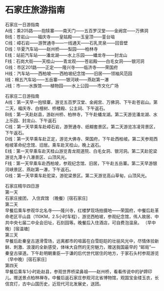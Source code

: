 # 石家庄旅游指南  
石家庄一日游指南  
A线：乘205路——抱犊寨——南天门——五百罗汉堂——金阙宫——万佛洞  
B线：苍岩山——福庆寺——皇姑殿——玉皇顶——銮台垴  
C线：嶂石岩——游贺通寺——一线通天——石乳灵泉——回音壁  
D线：华夏汽车站——赵州桥——梨园——柏林寺  
E线：站前汽车站——潘龙湖——水上乐园——蟠龙寺——封龙山  
F线：石岗大街——天桂山——青龙观——苍岩殿——白毛女洞——银河洞  
G线：市区201路——正定——隆兴寺——临济寺——荣国府  
H线：汽车站——西柏坡——西柏坡纪念馆——旧居——领袖风范园  
I线：棉五汽车站——五岳寨——银河峡——燕赵第一瀑  
J线：市——水族馆——植物园——水上公园——市文化广场  
  
石家庄二日游指南  
A线：第一天早一抱犊寨，游览五百罗汉堂、金阙宫、万佛洞、下午赴苍岩山。第二天，福庆寺、白檀树、桥楼殿、公主祠、下午返石。   
B线：第一天赴赵县，游赵州桥、柏林寺，下午赴蟠龙湖。第二天游览潘龙湖、水上乐园、封龙山、下午返石  
C线：第一天早乘车赴嶂石岩，游贺通寺、纸糊套景区。第二天游览冻凌背景区，下午返石。   
D线：第一天早乘车赴正定，游览大佛寺、荣国府，下午赴西柏坡。第二天参观西柏坡革命纪念馆、旧居。乘车赴天桂山，晚上返石。   
E线：第一天早乘车赴天桂山游览青龙观道院、白毛女洞、银河洞。第二天赴驼梁游览九潭十八瀑景区、山顶风光。   
F线：第一天早乘车赴西柏坡，参观纪念馆、旧居，下午赴五岳寨。第二天早游银河峡景区、燕赵第一瀑，下午返石。   
G线：第一天早乘车赴驼梁，游驼梁景区。第二天游览高山草甸，山顶风光。   
  
石家庄精华四日游  
第一天  
石家庄接团， 入住宾馆  （晚餐）[宿石家庄]  
第二天  
早餐后乘车参观华北名寺——隆兴寺，红楼梦现场拍摄地——荣国府，中餐后赴革命老区平山县（110KM，2.5小时车程），游览西柏坡，参观纪念馆，伟人故居、中共中央七届二中全会旧址，石刻园等。晚餐后入住酒店，可自费泡温泉。   （早中晚）[宿温塘]  
第三天  
早餐后赴秦皇古道滑雪场，远离都市的喧嚣在白雪皑皑的壮丽风光中，尽情体验新鲜、刺激、浪漫的全新感受，体味大自然的无穷魅力，赠送我国最早的 “邮局”—秦皇古驿道。下午赴明朝重臣—于谦的后代世代居住的地方，于家石头村参观游览  （早中晚）[宿石家庄]  
第四天  
早餐后乘车1小时赴赵县，参观世界桥梁鼻祖——赵州桥，看看传说中的驴蹄印儿。赠送景点柏林禅寺。中餐后返石家庄参观河北省博物馆，观国宝金缕玉衣，长信宫灯，古中山国历史，近现代河北发展史，送团。   
  
